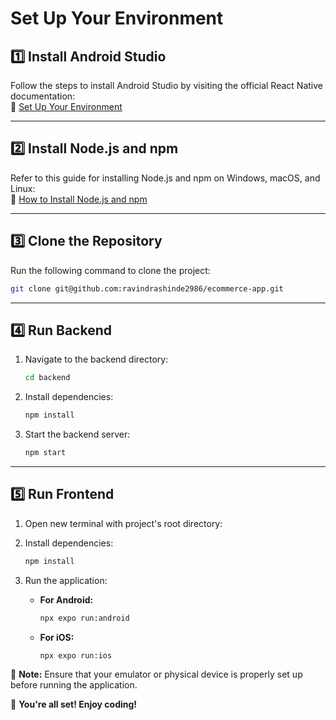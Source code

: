 # Set Up Your Environment

## 1️⃣ Install Android Studio
Follow the steps to install Android Studio by visiting the official React Native documentation:  
🔗 [Set Up Your Environment](https://reactnative.dev/docs/set-up-your-environment)

---

## 2️⃣ Install Node.js and npm
Refer to this guide for installing Node.js and npm on Windows, macOS, and Linux:  
🔗 [How to Install Node.js and npm](https://www.carmatec.com/blog/how-to-install-node-js-and-npm-on-windows-macos-linux/)

---

## 3️⃣ Clone the Repository
Run the following command to clone the project:
```sh
git clone git@github.com:ravindrashinde2986/ecommerce-app.git
```

---

## 4️⃣ Run Backend
1. Navigate to the backend directory:
   ```sh
   cd backend
   ```
2. Install dependencies:
   ```sh
   npm install
   ```
3. Start the backend server:
   ```sh
   npm start
   ```

---

## 5️⃣ Run Frontend
1. Open new terminal with project's root directory:

2. Install dependencies:
   ```sh
   npm install
   ```
3. Run the application:
   - **For Android:**
     ```sh
     npx expo run:android
     ```
   - **For iOS:**
     ```sh
     npx expo run:ios
     ```

📌 **Note:** Ensure that your emulator or physical device is properly set up before running the application.

🚀 **You're all set! Enjoy coding!**

